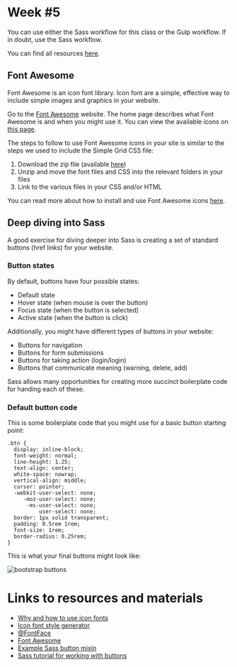# Week #5

You can use either the Sass workflow for this class or the Gulp workflow. If in doubt, use the Sass workflow.

You can find all resources [here](../Resources).

## Font Awesome

Font Awesome is an icon font library. Icon font are a simple, effective way to include simple images and graphics in your website.

Go to the [Font Awesome](http://fontawesome.io/) website. The home page describes what Font Awesome is and when you might use it. You can view the available icons on [this page](http://fontawesome.io/icons/).

The steps to follow to use Font Awesome icons in your site is similar to the steps we used to include the Simple Grid CSS file:

1. Download the zip file (available [here](http://fontawesome.io/assets/font-awesome-4.6.3.zip))
2. Unzip and move the font files and CSS into the relevant folders in your files
3. Link to the various files in your CSS and/or HTML

You can read more about how to install and use Font Awesome icons [here](http://fontawesome.io/get-started/).

## Deep diving into Sass

A good exercise for diving deeper into Sass is creating a set of standard buttons (href links) for your website.

### Button states

By default, buttons have four possible states:

* Default state
* Hover state (when mouse is over the button)
* Focus state (when the button is selected)
* Active state (when the button is click)

Additionally, you might have different types of buttons in your website:

* Buttons for navigation
* Buttons for form submissions
* Buttons for taking action (login/login)
* Buttons that communicate meaning (warning, delete, add)

Sass allows many opportunities for creating more succinct boilerplate code for handing each of these.

### Default button code

This is some boilerplate code that you might use for a basic button starting point:

```
.btn {
  display: inline-block;
  font-weight: normal;
  line-height: 1.25;
  text-align: center;
  white-space: nowrap;
  vertical-align: middle;
  cursor: pointer;
  -webkit-user-select: none;
     -moz-user-select: none;
      -ms-user-select: none;
          user-select: none;
  border: 1px solid transparent;
  padding: 0.5rem 1rem;
  font-size: 1rem;
  border-radius: 0.25rem;
}
```

This is what your final buttons might look like:

![bootstrap buttons](http://2.bp.blogspot.com/-XHKxHbdM54E/VUEf1eY4R0I/AAAAAAAAAq0/Fcsonl5P_lc/s1600/custom-twitter-bootstrap-buttons-with-icons-images.png)

# Links to resources and materials

* [Why and how to use icon fonts](http://vanseodesign.com/web-design/icon-fonts/)
* [Icon font style generator](https://css-tricks.com/examples/IconFont/)
* [@FontFace](https://css-tricks.com/snippets/css/using-font-face/)
* [Font Awesome](http://fontawesome.io/get-started/)
* [Example Sass button mixin](https://codepen.io/jason-kinney/pen/AqbCi)
* [Sass tutorial for working with buttons](http://blog.teamtreehouse.com/create-a-themable-button-set-with-sass)
